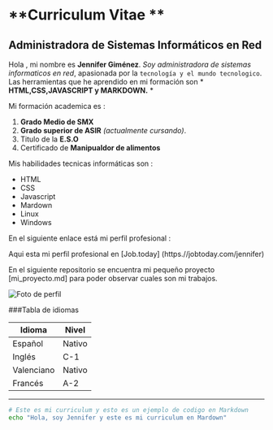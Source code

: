 # **Curriculum Vitae **

## Administradora de Sistemas Informáticos en Red 

Hola , mi nombre es **Jennifer Giménez**.
*Soy administradora de sistemas informaticos en red*, 
apasionada por la `tecnología y el mundo tecnologico`.
Las herramientas que he aprendido en mi formación son * **HTML,CSS,JAVASCRIPT y
MARKDOWN.** *

Mi formación academica es :
1. **Grado Medio de SMX**
2. **Grado superior de ASIR** *(actualmente cursando)*. 
3. Titulo de la  **E.S.O**
4. Certificado de **Manipualdor de alimentos**

Mis habilidades tecnicas informáticas son :
- HTML
- CSS
- Javascript
- Mardown
- Linux
- Windows

En el siguiente enlace está mi perfil profesional : 

Aqui esta mi perfil profesional en [Job.today] (https.//jobtoday.com/jennifer)

En el siguiente repositorio se encuentra mi pequeño proyecto [mi_proyecto.md]
para poder observar cuales son mi trabajos.

![Foto de perfil](/home/jennifer/Desktop/curriculum.png)

###Tabla de idiomas

|Idioma | Nivel |
|-------|-------|
|Español|Nativo |
|Inglés | C-1   |
|Valenciano| Nativo|
|Francés| A-2   |
---

```bash 
# Este es mi curriculum y esto es un ejemplo de codigo en Markdown
echo "Hola, soy Jennifer y este es mi curriculum en Mardown"
